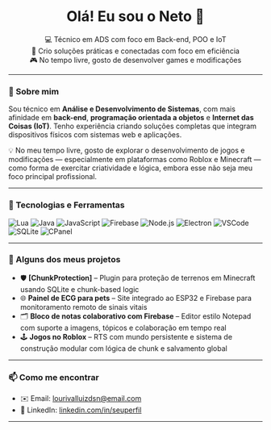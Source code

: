 <h1 align="center">Olá! Eu sou o Neto 👋</h1>

<p align="center">
  💻 Técnico em ADS com foco em Back-end, POO e IoT<br>
  🎯 Crio soluções práticas e conectadas com foco em eficiência<br>
  🎮 No tempo livre, gosto de desenvolver games e modificações
</p>

---

### 🚀 Sobre mim

Sou técnico em **Análise e Desenvolvimento de Sistemas**, com mais afinidade em **back-end**, **programação orientada a objetos** e **Internet das Coisas (IoT)**. Tenho experiência criando soluções completas que integram dispositivos físicos com sistemas web e aplicações.

💡 No meu tempo livre, gosto de explorar o desenvolvimento de jogos e modificações — especialmente em plataformas como Roblox e Minecraft — como forma de exercitar criatividade e lógica, embora esse não seja meu foco principal profissional.

---

### 🔧 Tecnologias e Ferramentas

![Lua](https://img.shields.io/badge/Lua-%230076a8.svg?style=flat&logo=lua&logoColor=white)
![Java](https://img.shields.io/badge/Java-%23ED8B00.svg?style=flat&logo=java&logoColor=white)
![JavaScript](https://img.shields.io/badge/JavaScript-%23F7DF1E.svg?style=flat&logo=javascript&logoColor=black)
![Firebase](https://img.shields.io/badge/Firebase-%23039BE5.svg?style=flat&logo=firebase)
![Node.js](https://img.shields.io/badge/Node.js-%23339933.svg?style=flat&logo=nodedotjs&logoColor=white)
![Electron](https://img.shields.io/badge/Electron-%2320232a.svg?style=flat&logo=electron&logoColor=white)
![VSCode](https://img.shields.io/badge/VSCode-%23007ACC.svg?style=flat&logo=visual-studio-code&logoColor=white)
![SQLite](https://img.shields.io/badge/SQLite-%23003B57.svg?style=flat&logo=sqlite&logoColor=white)
![CPanel](https://img.shields.io/badge/cPanel-F47B20?style=flat&logo=cpanel&logoColor=white)

---

### 📌 Alguns dos meus projetos

- 🛡️ **[ChunkProtection]** – Plugin para proteção de terrenos em Minecraft usando SQLite e chunk-based logic
- 🌐 **Painel de ECG para pets** – Site integrado ao ESP32 e Firebase para monitoramento remoto de sinais vitais
- 🗂️ **Bloco de notas colaborativo com Firebase** – Editor estilo Notepad com suporte a imagens, tópicos e colaboração em tempo real
- 🕹️ **Jogos no Roblox** – RTS com mundo persistente e sistema de construção modular com lógica de chunk e salvamento global

---

### 📫 Como me encontrar

- ✉️ Email: lourivalluizdsn@email.com
- 💼 LinkedIn: [linkedin.com/in/seuperfil](https://www.linkedin.com/in/lourival-luíz-3b2a96332/) 

---


